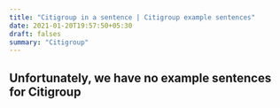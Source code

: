 ```yaml
---
title: "Citigroup in a sentence | Citigroup example sentences"
date: 2021-01-20T19:57:50+05:30
draft: falses
summary: "Citigroup"
---
```

## Unfortunately, we have no example sentences for Citigroup                 
